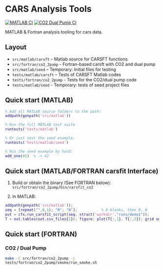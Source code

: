# CARS Analysis Tools

[![MATLAB CI](https://github.com/chess-uiuc/cars-analysis/actions/workflows/matlab-ci.yml/badge.svg)](https://github.com/chess-uiuc/cars-analysis/actions/workflows/matlab-ci.yml)
[![CO2 Dual Pump CI](https://github.com/chess-uiuc/cars-analysis/actions/workflows/co2-ci.yml/badge.svg)](https://github.com/chess-uiuc/cars-analysis/actions/workflows/co2-ci.yml)

MATLAB & Fortran analysis tooling for cars data.

## Layout
- `src/matlab/carsft`  – Matlab source for CARSFT functions
- `src/fortran/co2_2pump` - Fortran-based carsft with CO2 and dual pump
- `src/matlab/seed`  – Temporary: Initial files for testing
- `tests/matlab/carsft` – Tests of CARSFT Matlab codes
- `tests/fortran/co2_2pump` - Tests for the CO2/dual pump code
- `tests/matlab/seed` - Temporary: tests of seed project files

## Quick start (MATLAB)
```matlab
% Add all MATLAB source folders to the path:
addpath(genpath('src/matlab'))

% Run the full MATLAB test suite
runtests('tests/matlab')

% Or just test the seed example:
runtests('tests/matlab/seed')

% Run the seed example by hand:
add_one(41)  % -> 42
```

## Quick start (MATLAB/FORTRAN carsfit Interface)

1) Build or obtain the binary (See FORTRAN below):
   `src/fortran/co2_2pump/bin/carsfit_co2`

2) In MATLAB:

```matlab
addpath(genpath('src/matlab'));
seq = [repmat("",8,1); "N"; "N"];           % 8 blanks, then N, N
out = cfx.run_carsfit_script(seq, struct('workdir',"runs/demo1"));
T = out.tables(out.csv_files{1}); figure; plot(T{:,1}, T{:,2}); grid on;
```

## Quick start (FORTRAN)
### CO2 / Dual Pump
```bash
make -C src/fortran/co2_2pump -j
tests/fortran/co2_2pump/smoke/run_smoke.sh
```
